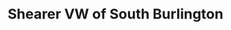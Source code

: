 ---
title: "Shearer VW of South Burlington"
url: /south-burlington/shearer-vw-of-south-burlington/
shop: car
---